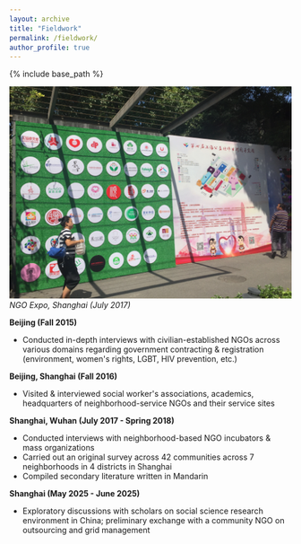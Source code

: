 ```yaml
---
layout: archive
title: "Fieldwork"
permalink: /fieldwork/
author_profile: true
---
```


{% include base_path %}

![](/images/IMG_4132.JPG)
*NGO Expo, Shanghai (July 2017)*

**Beijing (Fall 2015)**
- Conducted in-depth interviews with civilian-established NGOs across various domains regarding government contracting & registration (environment, women's rights, LGBT, HIV prevention, etc.)

**Beijing, Shanghai (Fall 2016)**
- Visited & interviewed social worker's associations, academics, headquarters of neighborhood-service NGOs and their service sites

**Shanghai, Wuhan (July 2017 - Spring 2018)**
- Conducted interviews with neighborhood-based NGO incubators & mass organizations
- Carried out an original survey across 42 communities across 7 neighborhoods in 4 districts in Shanghai
- Compiled secondary literature written in Mandarin

**Shanghai (May 2025 - June 2025)**
- Exploratory discussions with scholars on social science research environment in China; preliminary exchange with a community NGO on outsourcing and grid management
